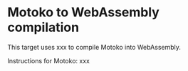 # Motoko to WebAssembly compilation

This target uses xxx to compile Motoko into WebAssembly.

Instructions for Motoko: xxx
